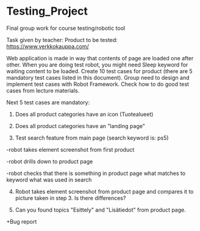 # Testing_Project
Final group work for course testing/robotic tool


Task given by teacher:
Product to be tested: https://www.verkkokauppa.com/

Web application is made in way that contents of page are loaded one after other. When you are doing test robot, you might need Sleep keyword for waiting content to be loaded. 
Create 10 test cases for product (there are 5 mandatory test cases listed in this document). Group need to design and implement test cases with Robot Framework. Check how to do good test cases from lecture materials.

Next 5 test cases are mandatory:


1. Does all product categories have an icon (Tuotealueet)

2. Does all product categories have an "landing page"

3. Test search feature from main page (search keyword is: ps5)

-robot takes element screenshot from first product

-robot drills down to product page

-robot checks that there is something in product page what matches to keyword what was used in search

4. Robot takes element screenshot from product page and compares it to picture taken in step 3. Is there differences?

5. Can you found topics "Esittely" and "Lisätiedot" from product page.

+Bug report
